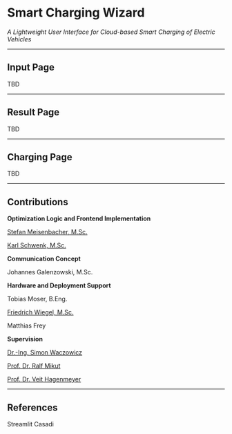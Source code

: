 # Smart Charging Wizard 
_A Lightweight User Interface for Cloud-based Smart Charging of Electric Vehicles_
_____________________
## Input Page
TBD
_____________________
## Result Page
TBD
_____________________
## Charging Page
TBD
_____________________
## Contributions

**Optimization Logic and Frontend Implementation**

[Stefan Meisenbacher, M.Sc.](https://github.com/smeisen)

[Karl Schwenk, M.Sc.](https://github.com/KarlSchwenk)

**Communication Concept**

Johannes Galenzowski, M.Sc.

**Hardware and Deployment Support**

Tobias Moser, B.Eng.

[Friedrich Wiegel, M.Sc.](https://www.iai.kit.edu/Ansprechpersonen_1554.php)

Matthias Frey

**Supervision**

[Dr.-Ing. Simon Waczowicz](https://www.iai.kit.edu/Ansprechpersonen_2620.php)

[Prof. Dr. Ralf Mikut](https://www.iai.kit.edu/Ansprechpersonen_1030.php)

[Prof. Dr. Veit Hagenmeyer](https://www.iai.kit.edu/Ansprechpersonen_1213.php)

_____________________
## References

Streamlit
Casadi
